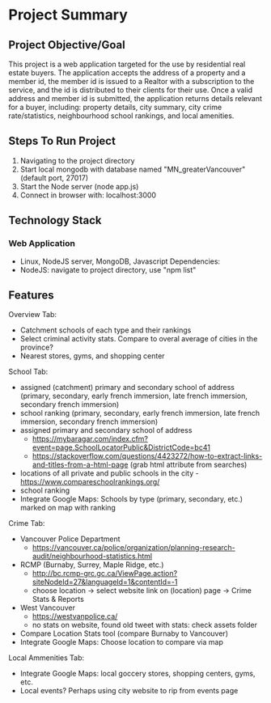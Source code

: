 # Project Summary

## Project Objective/Goal

This project is a web application targeted for the use by residential real estate buyers. The application accepts the address of a property and a member id, the member id is issued to a Realtor with a subscription to the service, and the id is distributed to their clients for their use. Once a valid address and member id is submitted, the application returns details relevant for a buyer, including: property details, city summary, city crime rate/statistics, neighbourhood school rankings, and local amenities.

## Steps To Run Project

1. Navigating to the project directory
2. Start local mongodb with database named "MN_greaterVancouver"(default port, 27017)
3. Start the Node server (node app.js)
4. Connect in browser with: localhost:3000

## Technology Stack

### Web Application
- Linux, NodeJS server, MongoDB, Javascript
Dependencies:
- NodeJS: navigate to project directory, use "npm list"

## Features

Overview Tab:
- Catchment schools of each type and their rankings
- Select criminal activity stats. Compare to overal average of cities in the province?
- Nearest stores, gyms, and shopping center

School Tab:
- assigned (catchment) primary and secondary school of address (primary, secondary, early french immersion, late french immersion, secondary french immersion)
- school ranking (primary, secondary, early french immersion, late french immersion, secondary french immersion)
- assigned primary and secondary school of address
  - https://mybaragar.com/index.cfm?event=page.SchoolLocatorPublic&DistrictCode=bc41
  - https://stackoverflow.com/questions/4423272/how-to-extract-links-and-titles-from-a-html-page (grab html attribute from searches)
- locations of all private and public schools in the city
  -https://www.compareschoolrankings.org/
- school ranking
- Integrate Google Maps: Schools by type (primary, secondary, etc.) marked on map with ranking

Crime Tab:
- Vancouver Police Department
   - https://vancouver.ca/police/organization/planning-research-audit/neighbourhood-statistics.html
- RCMP (Burnaby, Surrey, Maple Ridge, etc.)
   - http://bc.rcmp-grc.gc.ca/ViewPage.action?siteNodeId=27&languageId=1&contentId=-1
   - choose location -> select website link on (location) page -> Crime Stats & Reports
- West Vancouver
   - https://westvanpolice.ca/
   - no stats on website, found old tweet with stats: check assets folder
- Compare Location Stats tool (compare Burnaby to Vancouver)
- Integrate Google Maps: Choose location to compare via map

Local Ammenities Tab:
- Integrate Google Maps: local goccery stores, shopping centers, gyms, etc.
- Local events? Perhaps using city website to rip from events page